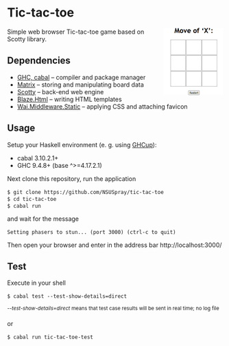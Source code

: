 # Tic-tac-toe
<img src='demo.gif' alt='Demonstration' width='139' align='right'>
Simple web browser Tic-tac-toe game based on Scotty library.

## Dependencies
* [GHC, cabal](https://www.haskell.org/ghcup/) – compiler and package manager
* [Matrix](https://hackage.haskell.org/package/matrix) – storing and manipulating board data
* [Scotty](https://hackage.haskell.org/package/scotty) – back-end web engine
* [Blaze.Html](https://hackage.haskell.org/package/blaze-html) – writing HTML templates
* [Wai.Middleware.Static](https://hackage.haskell.org/package/wai-middleware-static) – applying CSS and attaching favicon


## Usage

Setup your Haskell environment (e. g. using [GHCup](https://www.haskell.org/ghcup/)):

* cabal 3.10.2.1+
* GHC 9.4.8+ (base ^>=4.17.2.1)

Next clone this repository, run the application

```shell
$ git clone https://github.com/NSUSpray/tic-tac-toe
$ cd tic-tac-toe
$ cabal run
```

and wait for the message

```
Setting phasers to stun... (port 3000) (ctrl-c to quit)
```

Then open your browser and enter in the address bar http://localhost:3000/


## Test

Execute in your shell

```shell
$ cabal test --test-show-details=direct
```

<sup>*--test-show-details=direct* means that test case results will be sent in real time; no log file</sup>

or

```shell
$ cabal run tic-tac-toe-test
```

